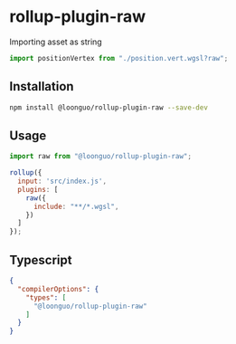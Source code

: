 # rollup-plugin-raw
Importing asset as string

```js
import positionVertex from "./position.vert.wgsl?raw";
```

## Installation

```sh
npm install @loonguo/rollup-plugin-raw --save-dev
```

## Usage

```js
import raw from "@loonguo/rollup-plugin-raw";

rollup({
  input: 'src/index.js',
  plugins: [
    raw({
      include: "**/*.wgsl",
    })
  ]
});
```

## Typescript

```json
{
  "compilerOptions": {
    "types": [
      "@loonguo/rollup-plugin-raw"
    ]
  }
}
```
